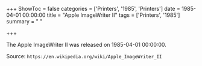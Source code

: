+++
ShowToc = false
categories = ['Printers', '1985', 'Printers']
date = 1985-04-01 00:00:00
title = "Apple ImageWriter II"
tags = ['Printers', '1985']
summary = " "

+++

The Apple ImageWriter II was released on 1985-04-01 00:00:00.

Source: `https://en.wikipedia.org/wiki/Apple_ImageWriter_II`
